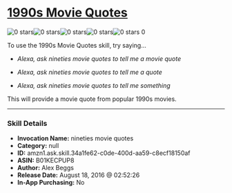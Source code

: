 # [1990s Movie Quotes](http://alexa.amazon.com/#skills/amzn1.ask.skill.34a1fe62-c0de-400d-aa59-c8ecf18150af)
![0 stars](../../images/ic_star_border_black_18dp_1x.png)![0 stars](../../images/ic_star_border_black_18dp_1x.png)![0 stars](../../images/ic_star_border_black_18dp_1x.png)![0 stars](../../images/ic_star_border_black_18dp_1x.png)![0 stars](../../images/ic_star_border_black_18dp_1x.png) 0

To use the 1990s Movie Quotes skill, try saying...

* *Alexa, ask nineties movie quotes to tell me a movie quote*

* *Alexa, ask nineties movie quotes to tell me a quote*

* *Alexa, ask nineties movie quotes to tell me something*

This will provide a movie quote from popular 1990s movies.

***

### Skill Details

* **Invocation Name:** nineties movie quotes
* **Category:** null
* **ID:** amzn1.ask.skill.34a1fe62-c0de-400d-aa59-c8ecf18150af
* **ASIN:** B01KECPUP8
* **Author:** Alex Beggs
* **Release Date:** August 18, 2016 @ 02:52:26
* **In-App Purchasing:** No

